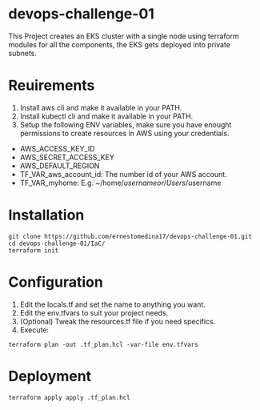 # devops-challenge-01
This Project creates an EKS cluster with a single node using terraform modules for all the components, the EKS gets deployed into private subnets.

# Reuirements

1. Install aws cli and make it available in your PATH.
2. Install kubectl cli and make it available in your PATH.
3. Setup the following ENV variables, make sure you have enought permissions to create resources in AWS using your credentials.
- AWS_ACCESS_KEY_ID
- AWS_SECRET_ACCESS_KEY
- AWS_DEFAULT_REGION
- TF_VAR_aws_account_id: The number id of your AWS account.
- TF_VAR_myhome: E.g. ~/home/$username or /Users/$username

# Installation
```
git clone https://github.com/ernestomedina17/devops-challenge-01.git
cd devops-challenge-01/IaC/
terraform init
```

# Configuration
1. Edit the locals.tf and set the name to anything you want.
2. Edit the env.tfvars to suit your project needs.
3. (Optional) Tweak the resources.tf file if you need specifics.
4. Execute:
```
terraform plan -out .tf_plan.hcl -var-file env.tfvars
```

# Deployment
```
terraform apply apply .tf_plan.hcl
```
